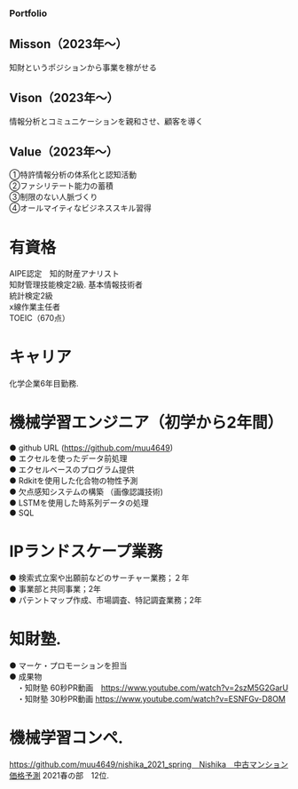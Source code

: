 ### Portfolio

## Misson（2023年〜）  
知財というポジションから事業を稼がせる  

## Vison（2023年〜）  
情報分析とコミュニケーションを親和させ、顧客を導く  

## Value（2023年〜）  
①特許情報分析の体系化と認知活動  
②ファシリテート能力の蓄積  
③制限のない人脈づくり  
④オールマイティなビジネススキル習得  

# 有資格  
AIPE認定　知的財産アナリスト  
知財管理技能検定2級. 
基本情報技術者  
統計検定2級  
x線作業主任者  
TOEIC（670点）  


# キャリア  
化学企業6年目勤務. 

# 機械学習エンジニア（初学から2年間）  
● github URL (https://github.com/muu4649)  
● エクセルを使ったデータ前処理  
● エクセルベースのプログラム提供  
● Rdkitを使用した化合物の物性予測  
● 欠点感知システムの構築 （画像認識技術)  
● LSTMを使用した時系列データの処理  
● SQL  


# IPランドスケープ業務  
● 検索式立案や出願前などのサーチャー業務；２年  
● 事業部と共同事業；2年  
● パテントマップ作成、市場調査、特記調査業務；2年  


# 知財塾. 
● マーケ・プロモーションを担当  
● 成果物  
　・知財塾 60秒PR動画　https://www.youtube.com/watch?v=2szM5G2GarU   
　・知財塾 30秒PR動画 https://www.youtube.com/watch?v=ESNFGv-D8OM  
 
 
# 機械学習コンペ. 
https://github.com/muu4649/nishika_2021_spring　Nishika　中古マンション価格予測 2021春の部　12位. 


